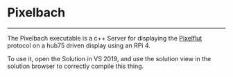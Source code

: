 # Pixelbach
<hr>

The Pixelbach executable is a c++ Server for displaying the [Pixelflut](https://github.com/defnull/pixelflut) protocol on a hub75 driven display using an RPi 4.

To use it, open the Solution in VS 2019, and use the solution view in the solution browser to correctly compile this thing. 